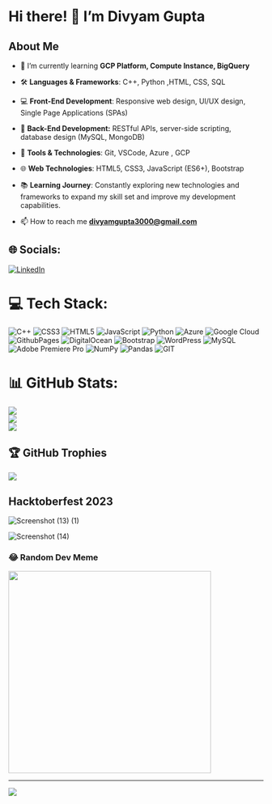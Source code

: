 # Hi there! 👋 I’m Divyam Gupta

## About Me 
- 🌱 I’m currently learning **GCP Platform, Compute Instance, BigQuery**
- 🛠️ **Languages & Frameworks**: C++, Python ,HTML, CSS, SQL
- 💻 **Front-End Development**: Responsive web design, UI/UX design, Single Page Applications (SPAs)
- 🚀 **Back-End Development:**  RESTful APIs, server-side scripting, database design (MySQL, MongoDB)
- 🔧 **Tools & Technologies**: Git, VSCode, Azure , GCP
- 🌐 **Web Technologies**: HTML5, CSS3, JavaScript (ES6+), Bootstrap
- 📚 **Learning Journey**: Constantly exploring new technologies and frameworks to expand my skill set and improve my development capabilities.

- 📫 How to reach me **divyamgupta3000@gmail.com**


## 🌐 Socials:
[![LinkedIn](https://img.shields.io/badge/LinkedIn-%230077B5.svg?logo=linkedin&logoColor=white)](https://linkedin.com/in/divyam-gupta3000) 

# 💻 Tech Stack:
![C++](https://img.shields.io/badge/c++-%2300599C.svg?style=for-the-badge&logo=c%2B%2B&logoColor=white) ![CSS3](https://img.shields.io/badge/css3-%231572B6.svg?style=for-the-badge&logo=css3&logoColor=white) ![HTML5](https://img.shields.io/badge/html5-%23E34F26.svg?style=for-the-badge&logo=html5&logoColor=white) ![JavaScript](https://img.shields.io/badge/javascript-%23323330.svg?style=for-the-badge&logo=javascript&logoColor=%23F7DF1E) ![Python](https://img.shields.io/badge/python-3670A0?style=for-the-badge&logo=python&logoColor=ffdd54) ![Azure](https://img.shields.io/badge/azure-%230072C6.svg?style=for-the-badge&logo=microsoftazure&logoColor=white) ![Google Cloud](https://img.shields.io/badge/GoogleCloud-%234285F4.svg?style=for-the-badge&logo=google-cloud&logoColor=white) ![GithubPages](https://img.shields.io/badge/github%20pages-121013?style=for-the-badge&logo=github&logoColor=white) ![DigitalOcean](https://img.shields.io/badge/DigitalOcean-%230167ff.svg?style=for-the-badge&logo=digitalOcean&logoColor=white) ![Bootstrap](https://img.shields.io/badge/bootstrap-%238511FA.svg?style=for-the-badge&logo=bootstrap&logoColor=white) ![WordPress](https://img.shields.io/badge/WordPress-%23117AC9.svg?style=for-the-badge&logo=WordPress&logoColor=white) ![MySQL](https://img.shields.io/badge/mysql-%2300000f.svg?style=for-the-badge&logo=mysql&logoColor=white) ![Adobe Premiere Pro](https://img.shields.io/badge/Adobe%20Premiere%20Pro-9999FF.svg?style=for-the-badge&logo=Adobe%20Premiere%20Pro&logoColor=white) ![NumPy](https://img.shields.io/badge/numpy-%23013243.svg?style=for-the-badge&logo=numpy&logoColor=white) ![Pandas](https://img.shields.io/badge/pandas-%23150458.svg?style=for-the-badge&logo=pandas&logoColor=white) ![GIT](https://img.shields.io/badge/Git-fc6d26?style=for-the-badge&logo=git&logoColor=white)
# 📊 GitHub Stats:
![](https://github-readme-stats.vercel.app/api?username=DivyamGupta3000&theme=dark&hide_border=false&include_all_commits=false&count_private=false)<br/>
![](https://github-readme-streak-stats.herokuapp.com/?user=DivyamGupta3000&theme=dark&hide_border=false)<br/>
![](https://github-readme-stats.vercel.app/api/top-langs/?username=DivyamGupta3000&theme=dark&hide_border=false&include_all_commits=false&count_private=false&layout=compact)

## 🏆 GitHub Trophies
![](https://github-profile-trophy.vercel.app/?username=DivyamGupta3000&theme=radical&no-frame=false&no-bg=true&margin-w=4)

## Hacktoberfest 2023
![Screenshot (13) (1)](https://github.com/DivyamGupta3000/DivyamGupta3000/assets/108221297/bdf60426-dd46-421d-a799-3d7a10ad0404)


![Screenshot (14)](https://github.com/DivyamGupta3000/DivyamGupta3000/assets/108221297/e849a060-f9f3-44c4-965e-f5d235900b62)

### 😂 Random Dev Meme

<img src='https://randommeme-five.vercel.app/' style="height: 400px;"/>


---
[![](https://visitcount.itsvg.in/api?id=DivyamGupta3000&icon=0&color=0)](https://visitcount.itsvg.in)

<!-- Proudly created with GPRM ( https://gprm.itsvg.in ) -->
